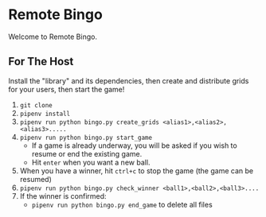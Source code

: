 Remote Bingo
============
Welcome to Remote Bingo.

For The Host
------------
Install the "library" and its dependencies, then create and distribute grids for
your users, then start the game!

1. `git clone`
2. `pipenv install`
3. `pipenv run python bingo.py create_grids <alias1>,<alias2>,<alias3>.....`
4. `pipenv run python bingo.py start_game`
    -   If a game is already underway, you will be asked if you wish to resume
        or end the existing game.
    -   Hit `enter` when you want a new ball.
5.  When you have a winner, hit `ctrl+c` to stop the game (the game can be resumed)
5.  `pipenv run python bingo.py check_winner <ball1>,<ball2>,<ball3>....`
6.  If the winner is confirmed:
    -   `pipenv run python bingo.py end_game` to delete all files

    
